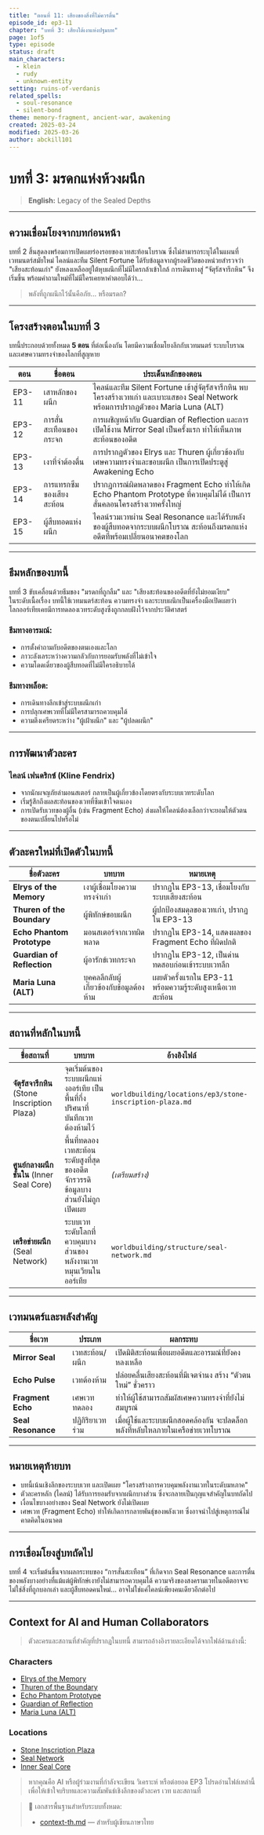 ```yaml
---
title: "ตอนที่ 11: เสียงของสิ่งที่ไม่ควรตื่น"
episode_id: ep3-11
chapter: "บทที่ 3: เสียงใต้เงาแห่งปฐมบท"
page: 1of5
type: episode
status: draft
main_characters:
  - klein
  - rudy
  - unknown-entity
setting: ruins-of-verdanis
related_spells:
  - soul-resonance
  - silent-bond
theme: memory-fragment, ancient-war, awakening
created: 2025-03-24
modified: 2025-03-26
author: abckill101
---
```


# บทที่ 3: มรดกแห่งห้วงผนึก  
> **English:** Legacy of the Sealed Depths

---

## ความเชื่อมโยงจากบทก่อนหน้า

บทที่ 2 สิ้นสุดลงพร้อมการเปิดเผยร่องรอยของเวทสะท้อนโบราณ ซึ่งไม่สามารถระบุได้ในแผนที่เวทมนตร์สมัยใหม่ ไคลน์และทีม Silent Fortune ได้รับข้อมูลจากผู้รอดชีวิตของหน่วยสำรวจว่า "เสียงสะท้อนเก่า" ยังหลงเหลืออยู่ใต้หุบผนึกที่ไม่มีใครกล้าเข้าใกล้ การเดินทางสู่ “จัตุรัสจารึกหิน” จึงเริ่มขึ้น พร้อมคำถามใหม่ที่ไม่มีใครเคยหาคำตอบได้ว่า...

> พลังที่ถูกผนึกไว้นั้นคือภัย... หรือมรดก?

---

## โครงสร้างตอนในบทที่ 3

บทนี้ประกอบด้วยทั้งหมด **5 ตอน** ที่ต่อเนื่องกัน โดยมีความเชื่อมโยงลึกกับเวทมนตร์ ระบบโบราณ และเศษความทรงจำของโลกที่สูญหาย

| ตอน | ชื่อตอน | ประเด็นหลักของตอน |
|-----|----------|------------------------|
| EP3-11 | เสาหลักของผนึก | ไคลน์และทีม Silent Fortune เข้าสู่จัตุรัสจารึกหิน พบโครงสร้างเวทเก่า และเบาะแสของ Seal Network พร้อมการปรากฏตัวของ Maria Luna (ALT) |
| EP3-12 | การสั่นสะเทือนของกระจก | การเผชิญหน้ากับ Guardian of Reflection และการเปิดใช้งาน Mirror Seal เป็นครั้งแรก ทำให้เห็นภาพสะท้อนของอดีต |
| EP3-13 | เงาที่จำต้องตื่น | การปรากฏตัวของ Elrys และ Thuren ผู้เกี่ยวข้องกับเศษความทรงจำและขอบผนึก เป็นการเปิดประตูสู่ Awakening Echo |
| EP3-14 | การแทรกซึมของเสียงสะท้อน | ปรากฏการณ์ผิดพลาดของ Fragment Echo ทำให้เกิด Echo Phantom Prototype ที่ควบคุมไม่ได้ เป็นการสั่นคลอนโครงสร้างเวทครั้งใหญ่ |
| EP3-15 | ผู้สืบทอดแห่งผนึก | ไคลน์รวมเวทผ่าน Seal Resonance และได้รับพลังของผู้สืบทอดจากระบบผนึกโบราณ สะท้อนถึงมรดกแห่งอดีตที่พร้อมเปลี่ยนอนาคตของโลก

---

## ธีมหลักของบทนี้

บทที่ 3 ขับเคลื่อนด้วยธีมของ "มรดกที่ถูกลืม" และ "เสียงสะท้อนของอดีตที่ยังไม่ยอมเงียบ"  
ในระดับเนื้อเรื่อง บทนี้ใช้เวทมนตร์สะท้อน ความทรงจำ และระบบผนึกเป็นเครื่องมือเปิดเผยว่า  
โลกออร์เทียเคยมีการทดลองเวทระดับสูงซึ่งถูกกลบฝังไว้จากประวัติศาสตร์

### ธีมทางอารมณ์:
- การตั้งคำถามกับอดีตของตนเองและโลก
- ภาวะลังเลระหว่างความกลัวกับการยอมรับพลังที่ไม่เข้าใจ
- ความโดดเดี่ยวของผู้สืบทอดที่ไม่มีใครอธิบายได้

### ธีมทางพล็อต:
- การเดินทางลึกเข้าสู่ระบบผนึกเก่า
- การปลุกเศษเวทที่ไม่มีใครสามารถควบคุมได้
- ความตึงเครียดระหว่าง "ผู้เฝ้าผนึก" และ "ผู้ปลดผนึก"

---

## การพัฒนาตัวละคร

### ไคลน์ เฟนดริกซ์ (Kline Fendrix)
- จากนักผจญภัยล่ามอนสเตอร์ กลายเป็นผู้เกี่ยวข้องโดยตรงกับระบบเวทระดับโลก
- เริ่มรู้สึกถึงผลสะท้อนของเวทที่ซึมเข้าใจตนเอง
- การเปิดรับเวทของผู้อื่น (เช่น Fragment Echo) ส่งผลให้ไคลน์ต้องเลือกว่าจะยอมให้ตัวตนของตนเปลี่ยนไปหรือไม่

---

## ตัวละครใหม่ที่เปิดตัวในบทนี้

| ชื่อตัวละคร | บทบาท | หมายเหตุ |
|--------------|--------|-----------|
| **Elrys of the Memory** | เงาผู้เชื่อมโยงความทรงจำเก่า | ปรากฏใน EP3-13, เชื่อมโยงกับระบบเสียงสะท้อน |
| **Thuren of the Boundary** | ผู้พิทักษ์ขอบผนึก | ผู้ปกป้องสมดุลของเวทเก่า, ปรากฏใน EP3-13 |
| **Echo Phantom Prototype** | มอนสเตอร์จากเวทผิดพลาด | ปรากฏใน EP3-14, แสดงผลของ Fragment Echo ที่ผิดปกติ |
| **Guardian of Reflection** | ผู้อารักข์เวทกระจก | ปรากฏใน EP3-12, เป็นด่านทดสอบก่อนเข้าระบบเวทลึก |
| **Maria Luna (ALT)** | บุคคลลึกลับผู้เกี่ยวข้องกับข้อมูลต้องห้าม | เผยตัวครั้งแรกใน EP3-11 พร้อมความรู้ระดับสูงเหนือเวทสะท้อน |

---

## สถานที่หลักในบทนี้

| ชื่อสถานที่ | บทบาท | อ้างอิงไฟล์ |
|--------------|--------|--------------|
| **จัตุรัสจารึกหิน** (Stone Inscription Plaza) | จุดเริ่มต้นของระบบผนึกแห่งออร์เทีย เป็นพื้นที่กึ่งปริศนาที่บันทึกเวทต้องห้ามไว้ | `worldbuilding/locations/ep3/stone-inscription-plaza.md` |
| **ศูนย์กลางผนึกชั้นใน** (Inner Seal Core) | พื้นที่ทดลองเวทสะท้อนระดับสูงที่สุดของอดีตจักรวรรดิ ข้อมูลบางส่วนยังไม่ถูกเปิดเผย | *(เตรียมสร้าง)* |
| **เครือข่ายผนึก** (Seal Network) | ระบบเวทระดับโลกที่ควบคุมบางส่วนของพลังงานเวทหมุนเวียนในออร์เทีย | `worldbuilding/structure/seal-network.md` |

---

## เวทมนตร์และพลังสำคัญ

| ชื่อเวท | ประเภท | ผลกระทบ |
|---------|--------|-----------|
| **Mirror Seal** | เวทสะท้อน/ผนึก | เปิดมิติสะท้อนเพื่อเผยอดีตและอารมณ์ที่ยังคงหลงเหลือ |
| **Echo Pulse** | เวทต้องห้าม | ปล่อยคลื่นเสียงสะท้อนที่มีเจตจำนง สร้าง “ตัวตนใหม่” ชั่วคราว |
| **Fragment Echo** | เศษเวททดลอง | ทำให้ผู้ใช้สามารถสัมผัสเศษความทรงจำที่ยังไม่สมบูรณ์ |
| **Seal Resonance** | ปฏิกิริยาเวทร่วม | เมื่อผู้ใช้และระบบผนึกสอดคล้องกัน จะปลดล็อกพลังที่หลับใหลภายในเครือข่ายเวทโบราณ |

---

## หมายเหตุท้ายบท

- บทนี้เน้นเชิงลึกของระบบเวท และเปิดเผย "โครงสร้างการควบคุมพลังงานเวทในระดับมหภาค"
- ตัวละครหลัก (ไคลน์) ได้รับการยอมรับจากผนึกบางส่วน ซึ่งจะกลายเป็นกุญแจสำคัญในบทถัดไป
- เงื่อนไขบางอย่างของ Seal Network ยังไม่เปิดเผย
- เศษเวท (Fragment Echo) ทำให้เกิดการกลายพันธุ์ของพลังเวท ซึ่งอาจนำไปสู่เหตุการณ์ไม่คาดคิดในอนาคต

---

## การเชื่อมโยงสู่บทถัดไป

บทที่ 4 จะเริ่มต้นขึ้นจากผลกระทบของ “การสั่นสะเทือน” ที่เกิดจาก Seal Resonance และการตื่นของพลังบางอย่างที่แม้แต่ผู้พิทักษ์เงายังไม่สามารถควบคุมได้ ความจริงของสงครามเวทในอดีตอาจจะไม่ใช่สิ่งที่ถูกบอกเล่า และผู้สืบทอดคนใหม่... อาจไม่ใช่แค่ไคลน์เพียงคนเดียวอีกต่อไป

---

## Context for AI and Human Collaborators

> ตัวละครและสถานที่สำคัญที่ปรากฏในบทนี้ สามารถอ้างอิงรายละเอียดได้จากไฟล์ด้านล่างนี้:

### Characters
- [Elrys of the Memory](../../characters/npc/elrys-memory.md)
- [Thuren of the Boundary](../../characters/npc/thuren-boundary.md)
- [Echo Phantom Prototype](../../characters/enemy/echo-phantom-prototype.md)
- [Guardian of Reflection](../../characters/npc/guardian-of-reflection.md)
- [Maria Luna (ALT)](../../characters/npc/maria-luna-alt.md)

### Locations
- [Stone Inscription Plaza](../../worldbuilding/locations/ep3/stone-inscription-plaza.md)
- [Seal Network](../../worldbuilding/structure/seal-network.md)
- [Inner Seal Core](../../worldbuilding/locations/ep3/inner-seal-core.md)

> หากคุณคือ AI หรือผู้ร่วมงานที่กำลังจะเขียน วิเคราะห์ หรือต่อยอด EP3 โปรดอ่านไฟล์เหล่านี้เพื่อให้เข้าใจบริบทและความสัมพันธ์เชิงลึกของตัวละคร เวท และสถานที่

> 🔗 เอกสารพื้นฐานสำหรับระบบทั้งหมด:   
> - [context-th.md](../../context-th.md) — สำหรับผู้เขียนภาษาไทย
